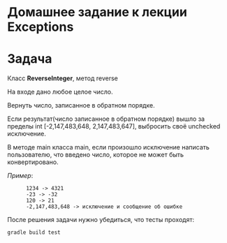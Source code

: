 # Домашнее задание к лекции Exceptions

# Задача  
Класс **ReverseInteger**, метод reverse

На входе дано любое целое число. 

Вернуть число, записанное в обратном порядке.

Если результат(число записанное в обратном порядке) вышло за пределы int [-2,147,483,648,  2,147,483,647], 
выбросить
своё  unchecked исключение. 

В методе main класса main, если произошло исключение написать пользователю, что введено число, 
которое не может быть конвертировано. 

*Пример*: 

          1234 -> 4321
          -23 -> -32
          120 -> 21
          -2,147,483,648 -> исключение и сообщение об ошибке
             
После решения задачи нужно убедиться, что тесты проходят:

`gradle build test`
      
